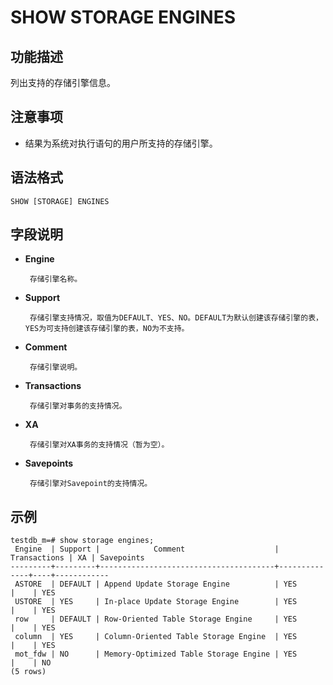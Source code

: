 # SHOW STORAGE ENGINES 

## 功能描述<a name="zh-cn_topic_0283137542_zh-cn_topic_0237122167_zh-cn_topic_0059778902_s86b6c9741c7741d3976c5e358e8d5486"></a>

列出支持的存储引擎信息。

## 注意事项<a name="zh-cn_topic_0283137542_zh-cn_topic_0237122167_zh-cn_topic_0059778902_sdd2da7fe44624eb99ee77013ff96c6bd"></a>

-  结果为系统对执行语句的用户所支持的存储引擎。

## 语法格式<a name="zh-cn_topic_0283137542_zh-cn_topic_0237122167_zh-cn_topic_0059778902_se242be9719f44731b261539dbd42d7b9"></a>

```
SHOW [STORAGE] ENGINES
```

## 字段说明<a name="zh-cn_topic_0283137542_zh-cn_topic_0237122167_zh-cn_topic_0059778902_s06dfa4f09bfd4e0d9826a80e6a91b0a6"></a>

- **Engine**

       存储引擎名称。

- **Support**

       存储引擎支持情况，取值为DEFAULT、YES、NO。DEFAULT为默认创建该存储引擎的表，YES为可支持创建该存储引擎的表，NO为不支持。

- **Comment**

       存储引擎说明。

- **Transactions**

       存储引擎对事务的支持情况。

- **XA**

       存储引擎对XA事务的支持情况（暂为空）。

- **Savepoints**

       存储引擎对Savepoint的支持情况。

## 示例<a name="zh-cn_topic_0283137542_zh-cn_topic_0237122167_zh-cn_topic_0059778902_sfff14489321642278317cf06cd89810d"></a>

```
testdb_m=# show storage engines;
 Engine  | Support |            Comment                    | Transactions | XA | Savepoints 
---------+---------+---------------------------------------+--------------+----+------------
 ASTORE  | DEFAULT | Append Update Storage Engine          | YES          |    | YES
 USTORE  | YES     | In-place Update Storage Engine        | YES          |    | YES
 row     | DEFAULT | Row-Oriented Table Storage Engine     | YES          |    | YES
 column  | YES     | Column-Oriented Table Storage Engine  | YES          |    | YES
 mot_fdw | NO      | Memory-Optimized Table Storage Engine | YES          |    | NO
(5 rows)

```
